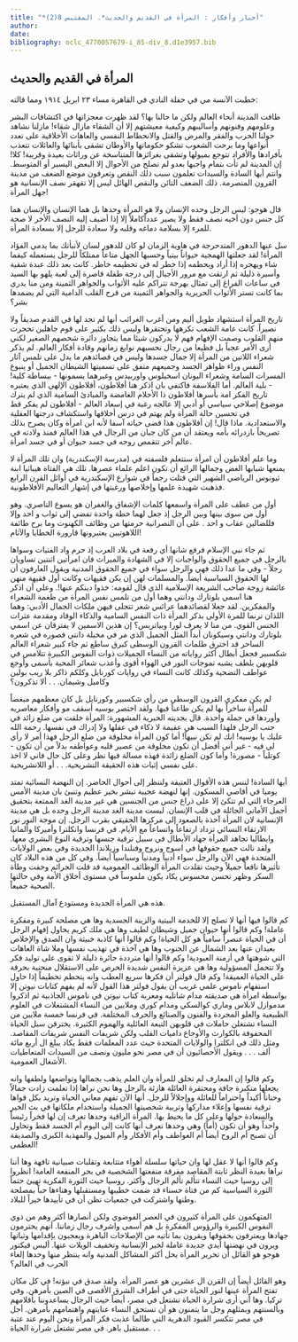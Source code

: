 ```yaml
---
title: "*أخبار وأفكار : المرأة في القديم والحديث*. المقتبس 8(2)"
author: 
date: 
bibliography: oclc_4770057679-i_85-div_8.d1e3957.bib
---
```




##  المرأة في القديم والحديث 


 خطبت الآنسة مي في حفلة النادي في القاهرة مساء  ٢٣  ابريل  ١٩١٤  ومما قالته: 

 طافت المدينة أنحاء العالم ولكن ما حالنا بها؟ لقد ظهرت معجزاتها في اكتشافات البشر وعلومهم وفنونهم وأساليبهم وكيفية معيشتهم إلا أن الشقاء مازال شقاء! مازلنا نشاهد حولنا الحرب والفقر والمرض والقتل والانحطاط النفسي والعاهات الأخلاقية على تعدد أنواعها وما برحت الشعوب تشكو حكوماتها والأوطان تشقى بأبنائها والعائلات تتعذب بأفرادها والأفراد تتوجع بميولها وتشقى بغرائزها المتناسخة عن وراثات بعيدة وقريبة! كلا! إن المدينة لم تأت بتمام واجبها بعدو لم تصلح من الأحوال إلا البعض اليسير أو المتوسط. وانتم أيها السادة والسيدات تعلمون سبب ذلك النقص وتعرفون موضع الضعف من مدينة القرون المنصرمة. ذلك الضعف التائن والنقص الهائل ليس إلا تقهقر نصف الإنسانية هو جهل المرأة! 

 قال هوجو: ليس الرجل وحده الإنسان ولا هو المرأة وحدها بل هما الإنسان والإنسان هما كل جنس دون أخيه نصف فقط ولا يصير عدداًكاملاً إلا إذا أضيف إليه النصف الأخر لا صحة للمرء إلا بسلامة دماغه وقلبه ولا سعادة للرجل إلا بسعادة المرأة. 

 سل عنها الدهور المتدحرجة في هاوية الزمان لو كان للدهور لسان لأنبأتك بما يدمي الفؤاد المرأة! لقد جعلتها الهمجية حيواناً بيتياً وحسبها الجهل متاعاً ممتلكاً للرجل يستعمله كيفما شاء ويهجره إذا أراد ويحطمه إذا خطر له في تحطيمه خاطر. كانت بعد ذلك عبدة شقية وأسيرة ذليلة ثم ارتقت مع مرور الأجيال إلى درجة طفلة قاصرة إلى لعبة يلهو بها السيد في ساعات الفراغ إلى تمثال بهرجة تتراكم عليه الأثواب والجواهر الثمينة ومن منا يدري بما كانت تستر الأثواب الحريرية والجواهر الثمينة من قرح القلب الدامية التي لم يضمدها بشر؟ 

 تاريخ المرأة استشهاد طويل أليم ومن أغرب الغرائب أنها لم تجد لها في القدم صديقاً ولا نصيراً. كانت عامة الشعب تكرهها وتحتقرها وليس ذلك بكثير على قوم جاهلين تحجرت   منهم القلوب وصمت الإفهام فهم لا يدركون شيئا مما يتجاوز دائرة شخصهم الصغير لكني أرى الأمر عجباً بل فظيعا من رجال نحسبهم نوابغ زمانهم وقادة أفكار العالم. لم يذكر شعراء اللاتين من المرأة إلا جمال جسدها وليس في قصائدهم ما يدل على تلمس آثار النفس وراء ظواهر الجسد وجميعهم متفق على تسميتها الشيطان الجميل أو ينبوع المسرات السامة وشعراء اليونان اسخيلوس واوربيدس وغيرهما يسمونها - ببساطة كلية! - بلية العالم. أما الفلاسفة فاكتفي بان اذكر هنا أفلاطون، أفلاطون الإلهي الذي يعتبره تاريخ الفكر امة بأسرها أفلاطون ذا الأحلام الغامضة والمبادئ السامية الذي لم يترك موضوع إصلاحي سياسي أو أدبي إلا عالجه رغبة في إسعاد العالم - أفلاطون لم يفكر قط في تحسين حالة المرأة ولم يهتم في درس أخلاقها واستكشاف درجتها العقلية والاستعدادية. ماذا قال! إن أفلاطون هذا قضى حياته آسفا لأنه ابن امرأة وكان يصرح بذلك تصريحاً بازدرائه بأمه ويعتقد أن من كان جبان من الرجال في هذا العالم فمنذ ولادته في عالم أخر تتقمص روحه في جسد حيوان أو في جسد امرأة. 

 وما علم أفلاطون أن امرأة ستتعلم فلسفته في (مدرسة الإسكندرية) وان تلك المرأة لا يمنعها شبابها الغض وجمالها الرائع أن تكون اعلم علماء عصرها. تلك هي الفتاة هيباثيا ابنة ثيونوس الرياضي الشهير التي قتلت رجماً في شوارع الإسكندرية في أوائل القرن الرابع فذهبت شهيدة علمها وإخلاصها ورغبتها في إشهار التعاليم الأفلاطونية. 

 أول من عطف على المرأة واسمعها كلمات الإشفاق والغفران هو يسوع الناصري. وهو أول من سوى بينها وبين الرجل إذ جعل لهما خطة واحدة تفضي إلى ثواب و  احد  وإلا فللضالين عقاب و  احد  . على أن النصرانية حرمتها من وظائف الكهنوت وما برح طائفة اللاهوتيين يعتبرونها قارورة الخطايا والآثام! 

 ثم جاء نبي الإسلام فرفع شانها أي رفعة في بلاد العرب إذ حرم واد الفتيات وسواها بالرجل في جميع الحقوق والواجبات إلا في الشهادة والميراث فان امرأتين  اثنتين  تساويان رجلاً - وفي ما عدا ذلك فهي والرجل سواء في جميع الحقوق المدنية ويقول العارفون أن لها الحقوق السياسية أيضاً. والمسلمات لهن إن يكن فقيهات وكانت أول فقيهة منهن عائشة زوجة صاحب الشريعة الإسلامية الذي قال لقومه: خذوا دينكم عنها!.   وعلي أن اذكر هنا اسمي بلوتارك ودانتي وهما أول من تلمس نفس المرأة من طغمة الشعراء والمفكرين. لقد جعلا لقصائدهما عرائس شعر تتجلى فيهن ملكات الجمال الأدبي: وهما اللذان ترنما للمرة الأولى بذكر المرأة ذات النفس السامية والذكاء الوقاد ومقدمة عثرات الجنس القوي. من منا لا يعرف لورا وبياتريس؟ إن هذين الاسمين لا يفترقان عن اسمي بلوتارك ودانتي وسيكونان أبداً المثل الجميل الذي مر في مخيلة دانتي فصوره في شعره الساحر قد اخترق ظلمات القرون الوسطى كبرق ساطع ثم جاء كبير شعراء العالم  شكسبير  فجعل أبطال أكثر رواياته من النساء الجميلات ذوات النفوس الكبيرة تتلامس في قلوبهن بلطف يشبه تموجات النور في الهواء أقوى وأعذب شعائر المحبة بأسمى وأوجع عواطف التضحية وكذلك كانت النساء في روايات كورنايل وكلكم ذاكر بلا ريب بولين وكاميل وشيمان. . . ألا تذكرون؟ 

 لم يكن مفكري القرون الوسطى من رأي  شكسبير  وكورنايل بل كان معظمهم مبغضاً للمرأة ساخراً بها لم يكن طاعناً فيها. ولقد اختصر بوسيه أسقف مو وأفكار معاصريه وأوردها في جملة واحدة. قال بجديته الحبرية المشهورة: المرأة خلقت من ضلع زائد في جنب الرجل فلهذا السبب هي عقيمة لا ذكاء في عقلها ولا إدراك في نفسها. رحمة الله عليك يا بوسيه! انك لم تكن نبيهاً! أما كون المرأة مخلوقة من ضلع الرجل فهذا أمر لا رأي لي فيه - غير أني أفضل أن تكون مخلوقة من عصير قلبه وعواطفه بدلاً من أن تكون - كوتلياً - مصورة! وأما كون الضلع زائدة فهذه مسالة فيها نظر وعلى كل حال فاني لا اخذ على نفسي إثبات هذه الحقيقة التشريحية. . . أو اللاتشريحية. 

 أيها السادة! لننس هذه الأقوال العتيقة ولننظر إلى أحوال الحاضر. إن النهضة النسائية تمتد يوميا في أقاصي المسكون. إنها لنهضة عجيبة تبشر بخير عظيم وتنبئ بان مدينة الأمس العرجاء التي لم تتكئ إلا على ذراع جنس من الجنسين هي غير مدينة الغد الممتعة بتحقيق أجمل الأماني الجائلة في قلب الإنسان. ليست مدينة الغد مدينة الرجل وحده بل هي مدينة الإنسانية لان المرأة آخذة بالصعود إلى مركزها الحقيقي بقرب الرجل. إن موجة النور نور الارتقاء النسائي تزداد ارتفاعاً واتساعاً مع الأيام. في فرنسا وانكلترا وأميركا وألمانيا وايطاليا تجاهد المرأة جهاد الأبطال في سبيل ترقية جنسها وترقية النوع البشري معها.   ولقد نالت جميع حقوقها في اسوج ونروج وفنلندا وزيلاندا الجديدة وفي بعض الولايات المتحدة فهي الآن والرجل سواء أدبياً ومدنياً وسياسياً أيضاً. وفي كل من هذه البلاد كان تأثيرها نافعاً جميلاً وحيث تقلدت المرأة الوظائف العمومية قد قلت الجرائم وخفت وطأة السكر وظهر تحسن محسوس يكاد يكون ملموساً في مستوى أخلاق الأمة وفي حالتها الصحية جميعاً. 

 هذه هي المرأة الجديدة ومستودع آمال المستقبل. 

 كم قالوا فيها أنها لا تصلح إلا للخدمة البيتية والزينة الجسدية وها هي مصلحة كبيرة ومفكرة عاملة! وكم قالوا أنها حيوان جميل وشيطان لطيف وها هي ملك كريم يحاول إفهام الرجل أن في الحياة عنصراً سامياً هو كل الحياة! وكم قالوا أنها كاذبة خبيثة وان الصدق والإخلاص بعيدان عنها بعد الشمال عن الجنوب وها هي آخذة في تهذيب نفسها وملا شاة العاهات التي شوهتها في أزمنة العبودية! وكم قالوا أنها مترددة حائرة ذليلة لا تقوى على توليد فكر ولا تتحمل المسؤولية وها هي عزيزة النفس شديدة الحرص على الاستقلال منحنية بحرقة على الحياة العميقة! وكم قال فولتر أن فكرها سريع العطب وانه يتحطم تحطيماً إذا حاول استفهام ناموس علمي غريب أن يقول فولتر هذا القول لأنه لم يفهم كتابات نيوتن إلا بواسطة امرأة هي صديقته مدام شاتليه ومعربة كتاب نيوتن في ناموس الجاذبية ثم اذكروا مدموازل لابلاس وماري كوالسكي ومدام كوري وملايين من النساء المشتغلات في العلوم الطبيعية والعلو المجردة والفنون والصنائع والحرف المختلفة. في فرنسا  خمسة  ملايين من النساء تشتغلن حاملات في قلوبهن التبعة العائلية والهموم الكثيرة. يخترقن سبل الحياة المحفوفة بالكوارث والأوجاع داميات القلب ولكن شريفات النفس شريفات المقاصد. ومثل ذلك في انكلترا والولايات المتحدة حيث عدد المعلمات فقط يكاد يبلغ ال  أربع مائة  ألف  . . . ويقول الأحصائيون أن في مصر نحو مليون ونصف من السيدات المتعاطيات الأشغال العمومية. 

 وكم قالوا إن المعارف لم تخلق للمرأة وان العلم يذهب بجمالها وتواضعها ولطفها وانه يجعلها متكبرة جافة ومحتقرة العائلة هازئة بالرجل وها نحن نراها إذا تعلمت زادت جمالاً وحناناً أكيداً واحتراماً للعائلة ووإجلالاً للرجل. أنها الآن تفهم معاني الحياة وتريد بكل قواها   ترقية نفسها وإعلاء مداركها وتربية شخصيتها الجميلة واستخدام ملكاتها في بث الخير والسعادة حولها وعلى كل ما يحيط بها. المرأة الراقية وحدها تعرف إن لها فخراً رئيساً واحداً وهو أن تكون (أماً) وهي وحدها تعرف أنها كانت إلى اليوم أم الجسد فقط وتحاول أن تصبح أم الروح أيضاً أم العواطف وأم الأفكار وأم الميول والمهذبة الكبرى والصديقة العظمى! 

 وكم قالوا أنها لا عقل لها وان حياتها سلسلة أهواء متتابعة وتقلبات صبيانية تافهة وها أننا نراها بعيدة النظر ثابتة المقاصد مفرقة منفعتها الشخصية في بحر المنفعة العامة! انظروا إلى روسيا حيث النساء تتألم تألم الرجال وأكثر. روسيا حيث الثورة الفكرية تهيئ حتماً الثورة السياسية كم من فتاة حسناء قد ضمت خطيبها ومستقبلها وهناءها حباً بمصلحة وطنها واشتركت في جمعيات تظن أن في تأييدها خيراً للبلاد. 

 المتهكمون على المرأة كثيرون في العصر الفوضوي ولكن أنصارها أكثر وهم من ذوي النفوس الكبيرة والرؤوس المفكرة بل هم أسمى واشرف رجال زماننا. أنهم يحترمون جهادها ويعترفون بحقوقها ويقرون بما تأتيه من الإصلاحات الباهرة ويعجبون بإقدامها وثباتها ويرون في نهضتها أيدي جديدة عاملة لخير الإنسانية وتخفيف الويلات عنها. أليس فيكتور هوجو هو القائل أن تحرير المرأة يحل أكثر المشاكل المدنية وانه ينتظر منها وحدها إلغاء الحرب في العالم؟ 

 وهو القائل أيضاً إن القرن ال  عشرين  هو عصر المرأة. ولقد صدق في نبؤته! في كل مكان تفتح المرأة عينها لنور الحياة حتى في أطراف الشرق الأقصى في الصين بأمرهن. وفي تركيا. وها أني أرى شرارة الحياة تشتعل في مصر، أيضاً حيث الرجال يساعدوننا بأقلامهم وبألسنتهم وبمثلهم وجل ما يتمنون هو أن تستحق النساء عنايتهم واهتمامهم بأمرهن. أجل في مصر تتكسر القيود الدهرية التي طالما عذبت فكر المرأة ونحن اليوم عند عتبة مستقبل باهر. في مصر تشتعل شرارة الحياة. . . 
